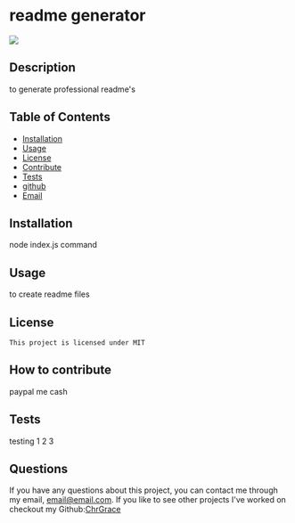 # readme generator
  <img src="https://img.shields.io/badge/license-MIT-blue.svg">

  ## Description
  to generate professional readme's


  ## Table of Contents
  * [Installation](#installation)
  * [Usage](#usage)
  * [License](#license)
  * [Contribute](#contribute)
  * [Tests](#tests)
  * [github](#github)
  * [Email](#email)


## Installation
node index.js command
## Usage
to create readme files
## License
    
    This project is licensed under MIT 
## How to contribute
paypal me cash
## Tests
testing 1 2 3
## Questions
If you have any questions about this project, you can contact me through my email, [email@email.com](mailto:email@email.com). If you like to see other projects I've worked on checkout my Github:[ChrGrace]("https://github.com/ChrGrace")

